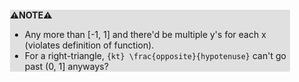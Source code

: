 <div style="margin:2em; background-color: #e0e0e0;">

<strong>⚠️NOTE️️️⚠️</strong>

* Any more than [-1, 1] and there'd be multiple y's for each x (violates definition of function).
* For a right-triangle, `{kt} \frac{opposite}{hypotenuse}` can't go past (0, 1] anyways?
</div>


